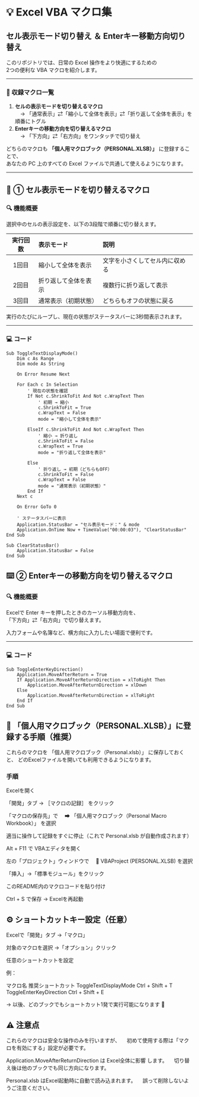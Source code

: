 # 💡 Excel VBA マクロ集  
## セル表示モード切り替え ＆ Enterキー移動方向切り替え

このリポジトリでは、日常の Excel 操作をより快適にするための  
2つの便利な VBA マクロを紹介します。

---

### 🧩 収録マクロ一覧

1. **セルの表示モードを切り替えるマクロ**  
　→ 「通常表示」⇄「縮小して全体を表示」⇄「折り返して全体を表示」を順番にトグル  
2. **Enterキーの移動方向を切り替えるマクロ**  
　→ 「下方向」⇄「右方向」をワンタッチで切り替え  

どちらのマクロも **「個人用マクロブック（PERSONAL.XLSB）」** に登録することで、  
あなたの PC 上のすべての Excel ファイルで共通して使えるようになります。

---

## 🧭 ① セル表示モードを切り替えるマクロ

### 🔍 機能概要
選択中のセルの表示設定を、以下の3段階で順番に切り替えます。

| 実行回数 | 表示モード | 説明 |
|:--:|:--|:--|
| 1回目 | 縮小して全体を表示 | 文字を小さくしてセル内に収める |
| 2回目 | 折り返して全体を表示 | 複数行に折り返して表示 |
| 3回目 | 通常表示（初期状態） | どちらもオフの状態に戻る |

実行のたびにループし、現在の状態がステータスバーに3秒間表示されます。

---

### 💻 コード

```vba
Sub ToggleTextDisplayMode()
    Dim c As Range
    Dim mode As String
    
    On Error Resume Next
    
    For Each c In Selection
        ' 現在の状態を確認
        If Not c.ShrinkToFit And Not c.WrapText Then
            ' 初期 → 縮小
            c.ShrinkToFit = True
            c.WrapText = False
            mode = "縮小して全体を表示"
            
        ElseIf c.ShrinkToFit And Not c.WrapText Then
            ' 縮小 → 折り返し
            c.ShrinkToFit = False
            c.WrapText = True
            mode = "折り返して全体を表示"
            
        Else
            ' 折り返し → 初期（どちらもOFF）
            c.ShrinkToFit = False
            c.WrapText = False
            mode = "通常表示（初期状態）"
        End If
    Next c
    
    On Error GoTo 0
    
    ' ステータスバーに表示
    Application.StatusBar = "セル表示モード：" & mode
    Application.OnTime Now + TimeValue("00:00:03"), "ClearStatusBar"
End Sub

Sub ClearStatusBar()
    Application.StatusBar = False
End Sub
```
## ⌨️ ② Enterキーの移動方向を切り替えるマクロ

### 🔍 機能概要
Excelで Enter キーを押したときのカーソル移動方向を、  
「下方向」⇄「右方向」で切り替えます。  

入力フォームや名簿など、横方向に入力したい場面で便利です。

---

### 💻 コード

```vba
Sub ToggleEnterKeyDirection()
    Application.MoveAfterReturn = True
    If Application.MoveAfterReturnDirection = xlToRight Then
        Application.MoveAfterReturnDirection = xlDown
    Else
        Application.MoveAfterReturnDirection = xlToRight
    End If
End Sub
```

## 💾 「個人用マクロブック（PERSONAL.XLSB）」に登録する手順（推奨）

これらのマクロを 「個人用マクロブック（Personal.xlsb）」 に保存しておくと、
どのExcelファイルを開いても利用できるようになります。

### 手順

Excelを開く

「開発」タブ → ［マクロの記録］ をクリック

「マクロの保存先」で
　➡ 「個人用マクロブック（Personal Macro Workbook）」 を選択

適当に操作して記録をすぐに停止（これで Personal.xlsb が自動作成されます）

Alt + F11 で VBAエディタを開く

左の「プロジェクト」ウィンドウで
　📂 VBAProject (PERSONAL.XLSB) を選択

「挿入」→「標準モジュール」をクリック

このREADME内のマクロコードを貼り付け

Ctrl + S で保存 → Excelを再起動

## ⚙️ ショートカットキー設定（任意）

Excelで「開発」タブ →「マクロ」

対象のマクロを選択 →「オプション」クリック

任意のショートカットを設定

例：

マクロ名	推奨ショートカット
ToggleTextDisplayMode	Ctrl + Shift + T
ToggleEnterKeyDirection	Ctrl + Shift + E

→ 以後、どのブックでもショートカット1発で実行可能になります 🎯

## ⚠️ 注意点

これらのマクロは安全な操作のみを行いますが、
　初めて使用する際は「マクロを有効にする」設定が必要です。

Application.MoveAfterReturnDirection は Excel全体に影響 します。
　切り替え後は他のブックでも同じ方向になります。

Personal.xlsb はExcel起動時に自動で読み込まれます。
　誤って削除しないようご注意ください。
